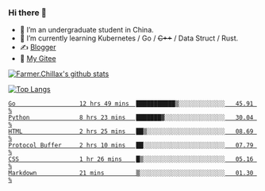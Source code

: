 ### Hi there 👋

- 🔭 I’m an undergraduate student in China.
- 🌱 I’m currently learning Kubernetes / Go / ~~C++~~ / Data Struct / Rust.
- ✍️ [Blogger](https://blog.farmer233.top)
- 🤔 [My Gitee](https://gitee.com/Farmer-chong)


[![Farmer.Chillax's github stats](https://github-readme-stats.vercel.app/api?username=FarmerChillax)](https://github.com/anuraghazra/github-readme-stats)

[![Top Langs](https://github-readme-stats.vercel.app/api/top-langs/?username=FarmerChillax&layout=compact&hide=html,css,javascript)](https://github.com/anuraghazra/github-readme-stats)

<p>
  <a href="https://wakatime.com/@Farmer">
        <!--START_SECTION:waka-->

```text
Go                  12 hrs 49 mins  ███████████▒░░░░░░░░░░░░░   45.91 %
Python              8 hrs 23 mins   ███████▓░░░░░░░░░░░░░░░░░   30.04 %
HTML                2 hrs 25 mins   ██▒░░░░░░░░░░░░░░░░░░░░░░   08.69 %
Protocol Buffer     2 hrs 10 mins   ██░░░░░░░░░░░░░░░░░░░░░░░   07.79 %
CSS                 1 hr 26 mins    █▒░░░░░░░░░░░░░░░░░░░░░░░   05.16 %
Markdown            21 mins         ▒░░░░░░░░░░░░░░░░░░░░░░░░   01.30 %
```

<!--END_SECTION:waka-->
  </a>
</p>

<!--
**Farmer-chong/Farmer-chong** is a ✨ _special_ ✨ repository because its `README.md` (this file) appears on your GitHub profile.

Here are some ideas to get you started:

- 🔭 I’m currently working on ...
- 🌱 I’m currently learning ...
- 👯 I’m looking to collaborate on ...
- 🤔 I’m looking for help with ...
- 💬 Ask me about ...
- 📫 How to reach me: ...
- 😄 Pronouns: ...
- ⚡ Fun fact: ...
-->
